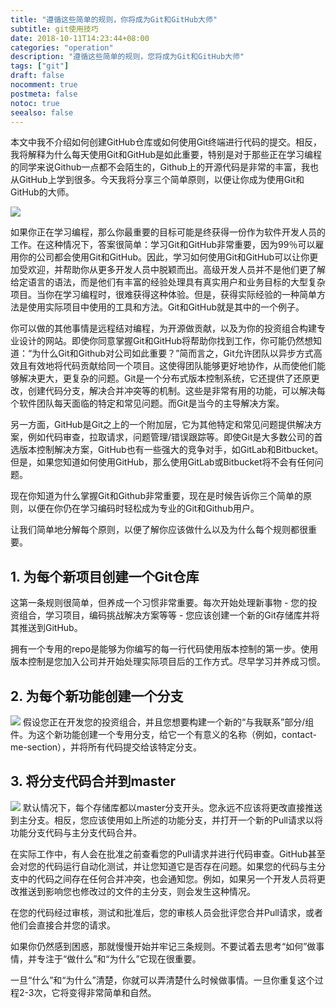 ```yaml
---
title: "遵循这些简单的规则，你将成为Git和GitHub大师"
subtitle: git使用技巧
date: 2018-10-11T14:23:44+08:00
categories: "operation"
description: "遵循这些简单的规则，您将成为Git和GitHub大师"
tags: ["git"]
draft: false
nocomment: true
postmeta: false
notoc: true
seealso: false
---
```


本文中我不介绍如何创建GitHub仓库或如何使用Git终端进行代码的提交。相反，我将解释为什么每天使用Git和GitHub是如此重要，特别是对于那些正在学习编程的同学来说Github一点都不会陌生的，Github上的开源代码是非常的丰富，我也从GitHub上学到很多。今天我将分享三个简单原则，以便让你成为使用Git和GitHub的大师。

![](https://res.cloudinary.com/kalid/image/upload/blog/img/git-cat.png)

如果你正在学习编程，那么你最重要的目标可能是终获得一份作为软件开发人员的工作。在这种情况下，答案很简单：学习Git和GitHub非常重要，因为99％可以雇用你的公司都会使用Git和GitHub。因此，学习如何使用Git和GitHub可以让你更加受欢迎，并帮助你从更多开发人员中脱颖而出。高级开发人员并不是他们更了解给定语言的语法，而是他们有丰富的经验处理具有真实用户和业务目标的大型复杂项目。当你在学习编程时，很难获得这种体验。但是，获得实际经验的一种简单方法是使用实​​际项目中使用的工具和方法。Git和GitHub就是其中的一个例子。

你可以做的其他事情是远程结对编程，为开源做贡献，以及为你的投资组合构建专业设计的网站。即使你同意掌握Git和GitHub将帮助你找到工作，你可能仍然想知道：“为什么Git和Github对公司如此重要？”简而言之，Git允许团队以异步方式高效且有效地将代码贡献给同一个项目。这使得团队能够更好地协作，从而使他们能够解决更大，更复杂的问题。Git是一个分布式版本控制系统，它还提供了还原更改，创建代码分支，解决合并冲突等的机制。这些是非常有用的功能，可以解决每个软件团队每天面临的特定和常见问题。而Git是当今的主导解决方案。

另一方面，GitHub是Git之上的一个附加层，它为其他特定和常见问题提供解决方案，例如代码审查，拉取请求，问题管理/错误跟踪等。即使Git是大多数公司的首选版本控制解决方案，GitHub也有一些强大的竞争对手，如GitLab和Bitbucket。但是，如果您知道如何使用GitHub，那么使用GitLab或Bitbucket将不会有任何问题。

现在你知道为什么掌握Git和Github非常重要，现在是时候告诉你三个简单的原则，以便在你仍在学习编码时轻松成为专业的Git和Github用户。

让我们简单地分解每个原则，以便了解你应该做什么以及为什么每个规则都很重要。

## 1. 为每个新项目创建一个Git仓库

这第一条规则很简单，但养成一个习惯非常重要。每次开始处理新事物 - 您的投资组合，学习项目，编码挑战解决方案等等 - 您应该创建一个新的Git存储库并将其推送到GitHub。

拥有一个专用的repo是能够为你编写的每一行代码使用版本控制的第一步。使用版本控制是您加入公司并开始处理实际项目后的工作方式。尽早学习并养成习惯。

## 2. 为每个新功能创建一个分支
 
![](https://res.cloudinary.com/kalid/image/upload/blog/img/git-branch.png)
假设您正在开发您的投资组合，并且您想要构建一个新的“与我联系”部分/组件。为这个新功能创建一个专用分支，给它一个有意义的名称（例如，contact-me-section），并将所有代码提交给该特定分支。

## 3. 将分支代码合并到master

![](https://res.cloudinary.com/kalid/image/upload/blog/img/git-master.png)
默认情况下，每个存储库都以master分支开头。您永远不应该将更改直接推送到主分支。相反，您应该使用如上所述的功能分支，并打开一个新的Pull请求以将功能分支代码与主分支代码合并。

在实际工作中，有人会在批准之前查看您的Pull请求并进行代码审查。GitHub甚至会对您的代码运行自动化测试，并让您知道它是否存在问题。如果您的代码与主分支中的代码之间存在任何合并冲突，也会通知您。例如，如果另一个开发人员将更改推送到影响您也修改过的文件的主分支，则会发生这种情况。

在您的代码经过审核，测试和批准后，您的审核人员会批评您合并Pull请求，或者他们会直接合并您的请求。

如果你仍然感到困惑，那就慢慢开始并牢记三条规则。不要试着去思考“如何”做事情，并专注于“做什么”和“为什么”它现在很重要。

一旦“什么”和“为什么”清楚，你就可以弄清楚什么时候做事情。一旦你重复这个过程2-3次，它将变得非常简单和自然。